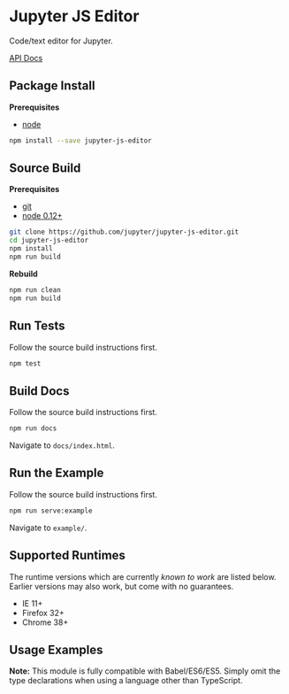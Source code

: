 Jupyter JS Editor
=================

Code/text editor for Jupyter.

[API Docs](http://jupyter.github.io/jupyter-js-editor/)


Package Install
---------------

**Prerequisites**
- [node](http://nodejs.org/)

```bash
npm install --save jupyter-js-editor
```


Source Build
------------

**Prerequisites**
- [git](http://git-scm.com/)
- [node 0.12+](http://nodejs.org/)

```bash
git clone https://github.com/jupyter/jupyter-js-editor.git
cd jupyter-js-editor
npm install
npm run build
```

**Rebuild**
```bash
npm run clean
npm run build
```


Run Tests
---------

Follow the source build instructions first.

```bash
npm test
```


Build Docs
----------

Follow the source build instructions first.

```bash
npm run docs
```

Navigate to `docs/index.html`.


Run the Example
---------------

Follow the source build instructions first.

```bash
npm run serve:example
```

Navigate to `example/`.


Supported Runtimes
------------------

The runtime versions which are currently *known to work* are listed below.
Earlier versions may also work, but come with no guarantees.

- IE 11+
- Firefox 32+
- Chrome 38+


Usage Examples
--------------

**Note:** This module is fully compatible with Babel/ES6/ES5. Simply
omit the type declarations when using a language other than TypeScript.

